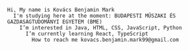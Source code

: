     Hi, My name is Kovács Benjamin Mark
      I'm studying here at the moment: BUDAPESTI MŰSZAKI ÉS GAZDASÁGTUDOMÁNYI EGYETEM (BME)
        I’m interested in Java, HTML, CSS, JavaScript, Python
          I’m currently learning React, TypeScript
            How to reach me kovacs.benjamin.mark99@gmail.com

<!---
doki050/doki050 is a ✨ special ✨ repository because its `README.md` (this file) appears on your GitHub profile.
You can click the Preview link to take a look at your changes.
--->
